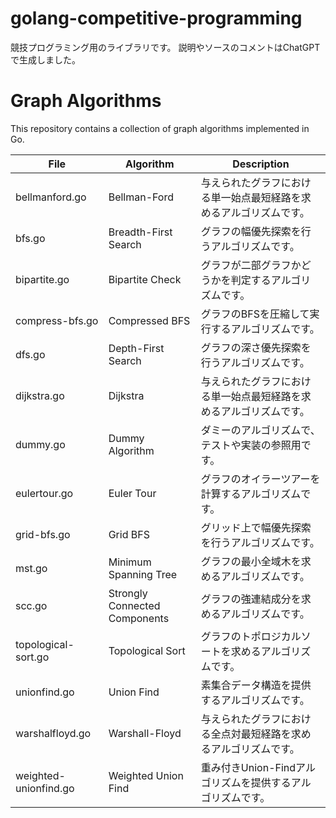 # golang-competitive-programming

競技プログラミング用のライブラリです。
説明やソースのコメントはChatGPTで生成しました。

# Graph Algorithms

This repository contains a collection of graph algorithms implemented in Go.

| File                 | Algorithm            | Description                                                                 |
| -------------------- | -------------------- | --------------------------------------------------------------------------- |
| bellmanford.go       | Bellman-Ford         | 与えられたグラフにおける単一始点最短経路を求めるアルゴリズムです。                |
| bfs.go               | Breadth-First Search | グラフの幅優先探索を行うアルゴリズムです。                                     |
| bipartite.go         | Bipartite Check      | グラフが二部グラフかどうかを判定するアルゴリズムです。                           |
| compress-bfs.go      | Compressed BFS       | グラフのBFSを圧縮して実行するアルゴリズムです。                                |
| dfs.go               | Depth-First Search   | グラフの深さ優先探索を行うアルゴリズムです。                                     |
| dijkstra.go          | Dijkstra             | 与えられたグラフにおける単一始点最短経路を求めるアルゴリズムです。                |
| dummy.go             | Dummy Algorithm      | ダミーのアルゴリズムで、テストや実装の参照用です。                              |
| eulertour.go         | Euler Tour           | グラフのオイラーツアーを計算するアルゴリズムです。                              |
| grid-bfs.go          | Grid BFS             | グリッド上で幅優先探索を行うアルゴリズムです。                                  |
| mst.go               | Minimum Spanning Tree| グラフの最小全域木を求めるアルゴリズムです。                                     |
| scc.go               | Strongly Connected Components | グラフの強連結成分を求めるアルゴリズムです。           |
| topological-sort.go  | Topological Sort     | グラフのトポロジカルソートを求めるアルゴリズムです。                            |
| unionfind.go         | Union Find           | 素集合データ構造を提供するアルゴリズムです。                                   |
| warshalfloyd.go      | Warshall-Floyd       | 与えられたグラフにおける全点対最短経路を求めるアルゴリズムです。                 |
| weighted-unionfind.go| Weighted Union Find  | 重み付きUnion-Findアルゴリズムを提供するアルゴリズムです。                      |
